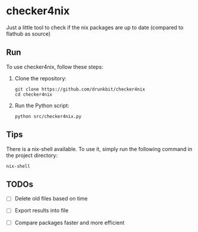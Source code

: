 # checker4nix

Just a little tool to check if the nix packages are up to date (compared to flathub as source)

## Run

To use checker4nix, follow these steps:

1. Clone the repository:
    ```
    git clone https://github.com/drunkbit/checker4nix
    cd checker4nix
    ```
2. Run the Python script:
    ```
    python src/checker4nix.py
    ```

## Tips

There is a nix-shell available. To use it, simply run the following command in the project directory:

```
nix-shell
```

## TODOs

- [ ] Delete old files based on time

- [ ] Export results into file

- [ ] Compare packages faster and more efficient
